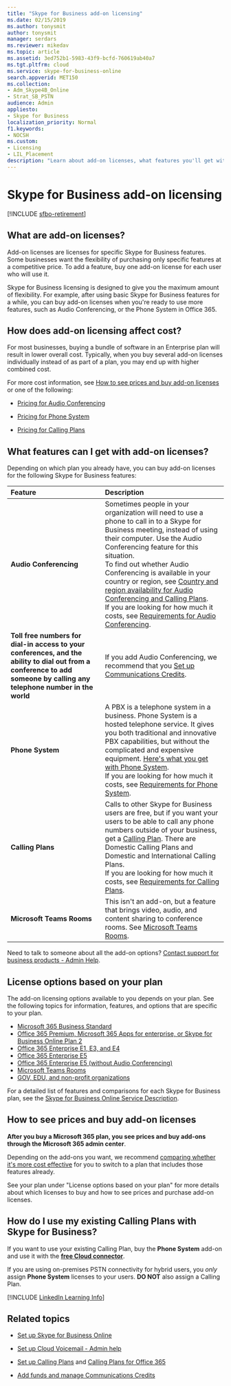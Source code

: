 ```yaml
---
title: "Skype for Business add-on licensing"
ms.date: 02/15/2019
ms.author: tonysmit
author: tonysmit
manager: serdars
ms.reviewer: mikedav
ms.topic: article
ms.assetid: 3ed752b1-5983-43f9-bcfd-760619ab40a7
ms.tgt.pltfrm: cloud
ms.service: skype-for-business-online
search.appverid: MET150
ms.collection:
- Adm_Skype4B_Online
- Strat_SB_PSTN
audience: Admin
appliesto:
- Skype for Business
localization_priority: Normal
f1.keywords:
- NOCSH
ms.custom:
- Licensing
- LIL_Placement
description: "Learn about add-on licenses, what features you'll get with it, how to buy them for your product, and how to use your existing carrier with them. You can get information on pricing and plan details for Office 365, Communication Credits, and Calling plans. "
---
```


# Skype for Business add-on licensing

[!INCLUDE [sfbo-retirement](../../Hub/includes/sfbo-retirement.md)]

## What are add-on licenses?

Add-on licenses are licenses for specific Skype for Business features. Some businesses want the flexibility of purchasing only specific features at a competitive price. To add a feature, buy one add-on license for each user who will use it.

Skype for Business licensing is designed to give you the maximum amount of flexibility. For example, after using basic Skype for Business features for a while, you can buy add-on licenses when you're ready to use more features, such as Audio Conferencing, or the Phone System in Office 365.

## How does add-on licensing affect cost?

For most businesses, buying a bundle of software in an Enterprise plan will result in lower overall cost. Typically, when you buy several add-on licenses individually instead of as part of a plan, you may end up with higher combined cost.

For more cost information, see [How to see prices and buy add-on licenses](skype-for-business-and-microsoft-teams-add-on-licensing.md#bkmk_how) or one of the following:

- [Pricing for Audio Conferencing](https://products.office.com/skype-for-business/audio-conferencing)

- [Pricing for Phone System](https://products.office.com/skype-for-business/phone-system)

- [Pricing for Calling Plans](https://products.office.com/skype-for-business/calling-plans)

## What features can I get with add-on licenses?

Depending on which plan you already have, you can buy add-on licenses for the following Skype for Business features:


|**Feature** <br/> |**Description** <br/> |
|:-----|:-----|
|**Audio Conferencing** <br/> |Sometimes people in your organization will need to use a phone to call in to a Skype for Business meeting, instead of using their computer. Use the Audio Conferencing feature for this situation.  <br/> To find out whether Audio Conferencing is available in your country or region, see [Country and region availability for Audio Conferencing and Calling Plans](/microsoftteams/country-and-region-availability-for-audio-conferencing-and-calling-plans/country-and-region-availability-for-audio-conferencing-and-calling-plans). <br/> If you are looking for how much it costs, see [Requirements for Audio Conferencing](https://products.office.com/skype-for-business/audio-conferencing#requirements).  <br/> |
|**Toll free numbers for dial-in access to your conferences, and the ability to dial out from a conference to add someone by calling any telephone number in the world** <br/> |If you add Audio Conferencing, we recommend that you [Set up Communications Credits](/microsoftteams/set-up-communications-credits-for-your-organization). <br/> |
|**Phone System** <br/> |A PBX is a telephone system in a business. Phone System is a hosted telephone service. It gives you both traditional and innovative PBX capabilities, but without the complicated and expensive equipment. [Here's what you get with Phone System](/MicrosoftTeams/here-s-what-you-get-with-phone-system).  <br/> If you are looking for how much it costs, see [Requirements for Phone System](https://products.office.com/skype-for-business/cloud-pbx#requirements).  <br/> |
|**Calling Plans** <br/> |Calls to other Skype for Business users are free, but if you want your users to be able to call any phone numbers outside of your business, get a [Calling Plan](/MicrosoftTeams/calling-plans-for-office-365). There are Domestic Calling Plans and Domestic and International Calling Plans.  <br/> If you are looking for how much it costs, see [Requirements for Calling Plans](https://products.office.com/skype-for-business/pstn-calling-plans#requirements).  <br/> |
|**Microsoft Teams Rooms** <br/> |This isn't an add-on, but a feature that brings video, audio, and content sharing to conference rooms. See [Microsoft Teams Rooms](/MicrosoftTeams/rooms/rooms-licensing).  <br/> |

Need to talk to someone about all the add-on options? [Contact support for business products - Admin Help](https://support.office.com/article/32a17ca7-6fa0-4870-8a8d-e25ba4ccfd4b).

## License options based on your plan

The add-on licensing options available to you depends on your plan. See the following topics for information, features, and options that are specific to your plan.

- [Microsoft 365 Business Standard](../skype-for-business-and-microsoft-teams-add-on-licensing/license-options-based-on-your-plan/office-365-business-premium-plan.md)
- [Office 365 Premium, Microsoft 365 Apps for enterprise, or Skype for Business Online Plan 2](../skype-for-business-and-microsoft-teams-add-on-licensing/license-options-based-on-your-plan/office-365-premium-pro-plus-or-business-online-plan.md)
- [Office 365 Enterprise E1, E3, and E4](../skype-for-business-and-microsoft-teams-add-on-licensing/license-options-based-on-your-plan/office-365-enterprise-e1-e3-e4.md)
- [Office 365 Enterprise E5](../skype-for-business-and-microsoft-teams-add-on-licensing/license-options-based-on-your-plan/office-365-enterprise-e5-with-audio-conferencing.md)
- [Office 365 Enterprise E5 (without Audio Conferencing)](../skype-for-business-and-microsoft-teams-add-on-licensing/license-options-based-on-your-plan/office-365-enterprise-e5-without-audio-conferencing.md)
- [Microsoft Teams Rooms](/MicrosoftTeams/rooms/rooms-licensing)
- [GOV, EDU, and non-profit organizations](../skype-for-business-and-microsoft-teams-add-on-licensing/license-options-based-on-your-plan/gov-edu-and-nonprofit-organizations.md)

For a detailed list of features and comparisons for each Skype for Business plan, see the [Skype for Business Online Service Description](/office365/servicedescriptions/skype-for-business-online-service-description/skype-for-business-online-service-description).

## How to see prices and buy add-on licenses
<a name="bkmk_how"> </a>

 **After you buy a Microsoft 365 plan, you see prices and buy add-ons through the Microsoft 365 admin center**.

Depending on the add-ons you want, we recommend [comparing whether it's more cost effective](https://go.microsoft.com/fwlink/?linkid=844053) for you to switch to a plan that includes those features already.

See your plan under "License options based on your plan" for more details about which licenses to buy and how to see prices and purchase add-on licenses.

## How do I use my existing Calling Plans with Skype for Business?
<a name="bkmk_existing"></a>

If you want to use your existing Calling Plan, buy the **Phone System** add-on and use it with the **[free Cloud connector](../../SfbServer/skype-for-business-hybrid-solutions/plan-your-phone-system-cloud-pbx-solution/plan-skype-for-business-cloud-connector-edition.md)**.

If you are using on-premises PSTN connectivity for hybrid users, you  *only*  assign **Phone System** licenses to your users. **DO NOT** also assign a Calling Plan.

[!INCLUDE [LinkedIn Learning Info](../../common/office/linkedin-learning-info.md)]

## Related topics

- [Set up Skype for Business Online](../set-up-skype-for-business-online/set-up-skype-for-business-online.md)
    
- [Set up Cloud Voicemail - Admin help](/microsoftteams/set-up-phone-system-voicemail)
    
- [Set up Calling Plans](/microsoftteams/set-up-calling-plans) and [Calling Plans for Office 365](/MicrosoftTeams/calling-plans-for-office-365)
    
- [Add funds and manage Communications Credits](/microsoftteams/add-funds-and-manage-communications-credits)

